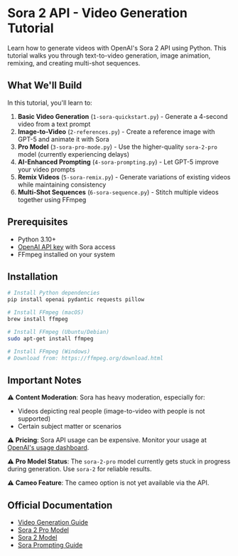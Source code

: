 # Sora 2 API - Video Generation Tutorial

Learn how to generate videos with OpenAI's Sora 2 API using Python. This tutorial walks you through text-to-video generation, image animation, remixing, and creating multi-shot sequences.

## What We'll Build

In this tutorial, you'll learn to:

1. **Basic Video Generation** (`1-sora-quickstart.py`) - Generate a 4-second video from a text prompt
2. **Image-to-Video** (`2-references.py`) - Create a reference image with GPT-5 and animate it with Sora
3. **Pro Model** (`3-sora-pro-mode.py`) - Use the higher-quality `sora-2-pro` model (currently experiencing delays)
4. **AI-Enhanced Prompting** (`4-sora-prompting.py`) - Let GPT-5 improve your video prompts
5. **Remix Videos** (`5-sora-remix.py`) - Generate variations of existing videos while maintaining consistency
6. **Multi-Shot Sequences** (`6-sora-sequence.py`) - Stitch multiple videos together using FFmpeg

## Prerequisites

- Python 3.10+
- [OpenAI API key](https://platform.openai.com/api-keys) with Sora access
- FFmpeg installed on your system

## Installation

```bash
# Install Python dependencies
pip install openai pydantic requests pillow

# Install FFmpeg (macOS)
brew install ffmpeg

# Install FFmpeg (Ubuntu/Debian)
sudo apt-get install ffmpeg

# Install FFmpeg (Windows)
# Download from: https://ffmpeg.org/download.html
```

## Important Notes

⚠️ **Content Moderation**: Sora has heavy moderation, especially for:
- Videos depicting real people (image-to-video with people is not supported)
- Certain subject matter or scenarios

⚠️ **Pricing**: Sora API usage can be expensive. Monitor your usage at [OpenAI's usage dashboard](https://platform.openai.com/usage).

⚠️ **Pro Model Status**: The `sora-2-pro` model currently gets stuck in progress during generation. Use `sora-2` for reliable results.

⚠️ **Cameo Feature**: The cameo option is not yet available via the API.

## Official Documentation

- [Video Generation Guide](https://platform.openai.com/docs/guides/video-generation)
- [Sora 2 Pro Model](https://platform.openai.com/docs/models/sora-2-pro)
- [Sora 2 Model](https://platform.openai.com/docs/models/sora-2)
- [Sora Prompting Guide](https://cookbook.openai.com/examples/sora/sora2_prompting_guide)

